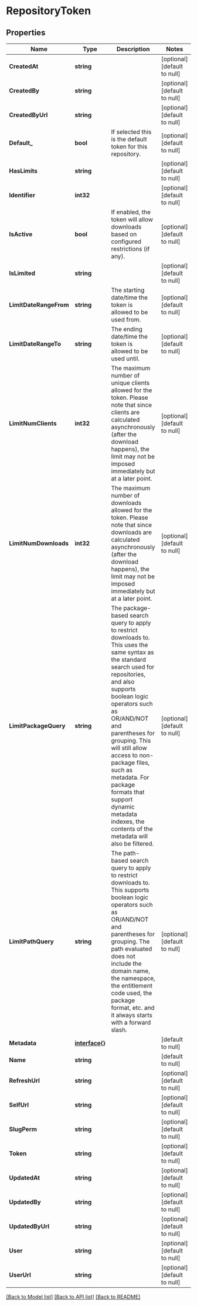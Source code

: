# RepositoryToken

## Properties
Name | Type | Description | Notes
------------ | ------------- | ------------- | -------------
**CreatedAt** | **string** |  | [optional] [default to null]
**CreatedBy** | **string** |  | [optional] [default to null]
**CreatedByUrl** | **string** |  | [optional] [default to null]
**Default_** | **bool** | If selected this is the default token for this repository. | [optional] [default to null]
**HasLimits** | **string** |  | [optional] [default to null]
**Identifier** | **int32** |  | [optional] [default to null]
**IsActive** | **bool** | If enabled, the token will allow downloads based on configured restrictions (if any). | [optional] [default to null]
**IsLimited** | **string** |  | [optional] [default to null]
**LimitDateRangeFrom** | **string** | The starting date/time the token is allowed to be used from. | [optional] [default to null]
**LimitDateRangeTo** | **string** | The ending date/time the token is allowed to be used until. | [optional] [default to null]
**LimitNumClients** | **int32** | The maximum number of unique clients allowed for the token. Please note that since clients are calculated asynchronously (after the download happens), the limit may not be imposed immediately but at a later point. | [optional] [default to null]
**LimitNumDownloads** | **int32** | The maximum number of downloads allowed for the token. Please note that since downloads are calculated asynchronously (after the download happens), the limit may not be imposed immediately but at a later point. | [optional] [default to null]
**LimitPackageQuery** | **string** | The package-based search query to apply to restrict downloads to. This uses the same syntax as the standard search used for repositories, and also supports boolean logic operators such as OR/AND/NOT and parentheses for grouping. This will still allow access to non-package files, such as metadata. For package formats that support dynamic metadata indexes, the contents of the metadata will also be filtered. | [optional] [default to null]
**LimitPathQuery** | **string** | The path-based search query to apply to restrict downloads to. This supports boolean logic operators such as OR/AND/NOT and parentheses for grouping. The path evaluated does not include the domain name, the namespace, the entitlement code used, the package format, etc. and it always starts with a forward slash. | [optional] [default to null]
**Metadata** | [**interface{}**](interface{}.md) |  | [default to null]
**Name** | **string** |  | [default to null]
**RefreshUrl** | **string** |  | [optional] [default to null]
**SelfUrl** | **string** |  | [optional] [default to null]
**SlugPerm** | **string** |  | [optional] [default to null]
**Token** | **string** |  | [optional] [default to null]
**UpdatedAt** | **string** |  | [optional] [default to null]
**UpdatedBy** | **string** |  | [optional] [default to null]
**UpdatedByUrl** | **string** |  | [optional] [default to null]
**User** | **string** |  | [optional] [default to null]
**UserUrl** | **string** |  | [optional] [default to null]

[[Back to Model list]](../README.md#documentation-for-models) [[Back to API list]](../README.md#documentation-for-api-endpoints) [[Back to README]](../README.md)


